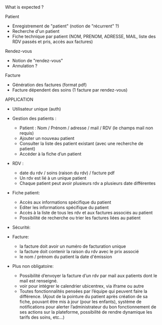 What is expected ?

Patient
- Enregistrement de "patient" (notion de "récurrent" ?)
- Recherche d'un patient
- Fiche technique par patient (NOM, PRENOM, ADRESSE, MAIL, liste des RDV passés et pris, accès aux factures)

Rendez-vous
- Notion de "rendez-vous"
- Annulation ?

Facture
- Génération des factures (format pdf)
- Facture dépendent des soins (1 facture par rendez-vous)


APPLICATION
- Utilisateur unique (auth)
- Gestion des patients :
    - Patient : Nom / Prénom / adresse / mail / RDV (le champs mail non requis)
    - Ajouter un nouveau patient
    - Consulter la liste des patient existant (avec une recherche de patient)
    - Accéder à la fiche d’un patient 
- RDV :
    - date du rdv / soins (raison du rdv) / facture pdf
    - Un rdv est lié à un unique patient
    - Chaque patient peut avoir plusieurs rdv a plusieurs date différentes  

- Fiche patient: 
    - Accès aux informations spécifique du patient
    - Editer les informations spécifique du patient 
    - Accès à la liste de tous les rdv et aux factures associés au patient
    - Possibilité de recherche ou trier les factures liées au patient

- Sécurité: 

- Facture: 
    - la facture doit avoir un numéro de facturation unique
    - la facture doit contenir la raison du rdv avec le prix associé
    - le nom / prénom du patient la date d'émission 


- Plus non obligatoire: 
    - Possibilité d’envoyer la facture d’un rdv par mail aux patients dont le mail est renseigné. 
    - voir pour intégrer le calendrier ubicentrex, via iframe ou autre
    - Toutes fonctionnalités pensées par l’équipe qui peuvent faire la différence. (Ajout de la pointure du patient après création de sa fiche, pouvant être mis à jour (pour les enfants), système de notifications pour alerter l’administrateur du bon fonctionnement de ses actions sur la plateforme, possibilité de rendre dynamique les tarifs des soins, etc…)
